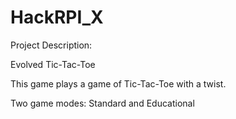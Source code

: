 # HackRPI_X

Project Description:

Evolved Tic-Tac-Toe

This game plays a game of Tic-Tac-Toe with a twist.

Two game modes: Standard and Educational